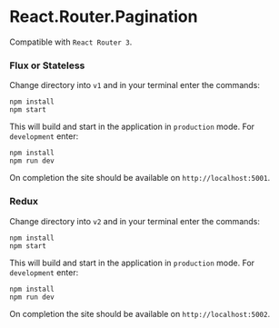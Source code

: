 # React.Router.Pagination

Compatible with `React Router 3`.

### Flux or Stateless

Change directory into `v1` and in your terminal enter the commands:

```
npm install
npm start
```
This will build and start in the application in `production` mode. For `development` enter:

```
npm install
npm run dev
```
On completion the site should be available on `http://localhost:5001`.

### Redux

Change directory into `v2` and in your terminal enter the commands:

```
npm install
npm start
```
This will build and start in the application in `production` mode. For `development` enter:

```
npm install
npm run dev
```
On completion the site should be available on `http://localhost:5002`.
